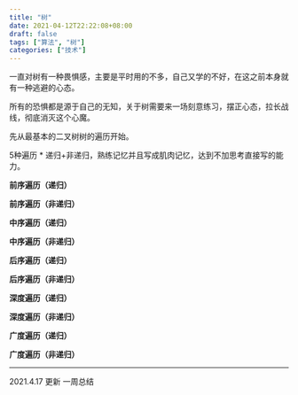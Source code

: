 ```yaml
---
title: "树"
date: 2021-04-12T22:22:08+08:00
draft: false
tags: ["算法", "树"]
categories: ["技术"]
---
```


一直对树有一种畏惧感，主要是平时用的不多，自己又学的不好，在这之前本身就有一种逃避的心态。

所有的恐惧都是源于自己的无知，关于树需要来一场刻意练习，摆正心态，拉长战线，彻底消灭这个心魔。

先从最基本的二叉树树的遍历开始。

5种遍历 * 递归+非递归，熟练记忆并且写成肌肉记忆，达到不加思考直接写的能力。

**前序遍历（递归）**

**前序遍历（非递归）**

**中序遍历（递归）**

**中序遍历（非递归）**

**后序遍历（递归）**

**后序遍历（非递归）**

**深度遍历（递归）**

**深度遍历（非递归）**

**广度遍历（递归）**

**广度遍历（非递归）**

----

2021.4.17 更新 一周总结

